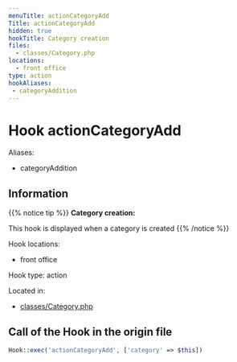 ```yaml
---
menuTitle: actionCategoryAdd
Title: actionCategoryAdd
hidden: true
hookTitle: Category creation
files:
  - classes/Category.php
locations:
  - front office
type: action
hookAliases:
 - categoryAddition
---
```


# Hook actionCategoryAdd

Aliases: 
 - categoryAddition



## Information

{{% notice tip %}}
**Category creation:** 

This hook is displayed when a category is created
{{% /notice %}}

Hook locations: 
  - front office

Hook type: action

Located in: 
  - [classes/Category.php](https://github.com/PrestaShop/PrestaShop/blob/8.0.x/classes/Category.php)

## Call of the Hook in the origin file

```php
Hook::exec('actionCategoryAdd', ['category' => $this])
```